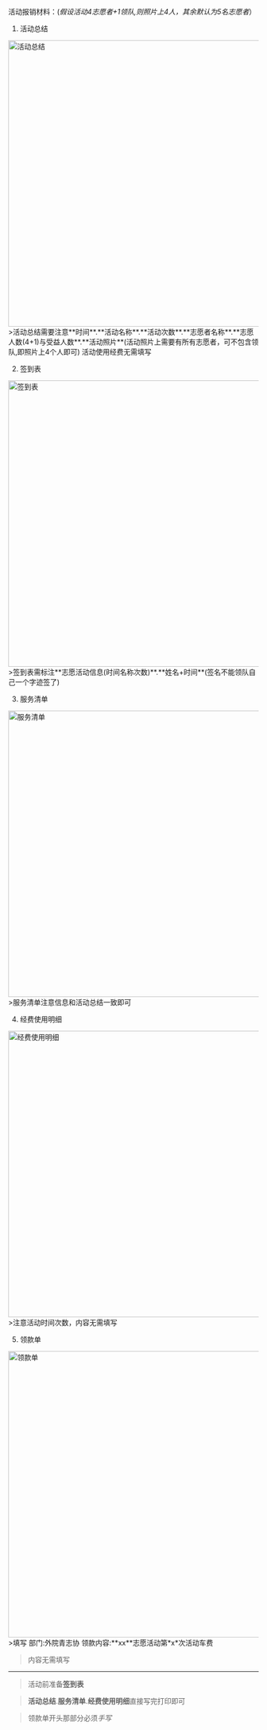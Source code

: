 活动报销材料：(*假设活动4志愿者+1领队,则照片上4人，其余默认为5名志愿者*）


1. 活动总结
<img src="https://github.com/kaku-kou/000/blob/master/picture/huodongzongjie.png" width="575" alt="活动总结" />
>活动总结需要注意**时间**.**活动名称**.**活动次数**.**志愿者名称**.**志愿人数(4+1)与受益人数**.**活动照片**(活动照片上需要有所有志愿者，可不包含领队,即照片上4个人即可) 活动使用经费无需填写

2. 签到表
<img src="https://github.com/kaku-kou/000/blob/master/picture/qiandaobiao.jpg" width="575" alt="签到表" />
>签到表需标注**志愿活动信息(时间名称次数)**.**姓名+时间**(签名不能领队自己一个字迹签了)

3. 服务清单
<img src="https://github.com/kaku-kou/000/blob/master/picture/fuwuqingdan.jpg" width="575" alt="服务清单"/>
>服务清单注意信息和活动总结一致即可

4. 经费使用明细
<img src="https://github.com/kaku-kou/000/blob/master/picture/jingfeishiyongmingxi.jpg" width="575" alt="经费使用明细" />
>注意活动时间次数，内容无需填写

5. 领款单
<img src="https://github.com/kaku-kou/000/blob/master/picture/lingkuandan.jpg" width="575" alt="领款单" />
>填写	部门:外院青志协		领款内容:**xx**志愿活动第*x*次活动车费

>内容无需填写

---

>活动前准备**签到表**

>**活动总结**.**服务清单**.**经费使用明细**直接写完打印即可

>领款单开头那部分必须*手写*

